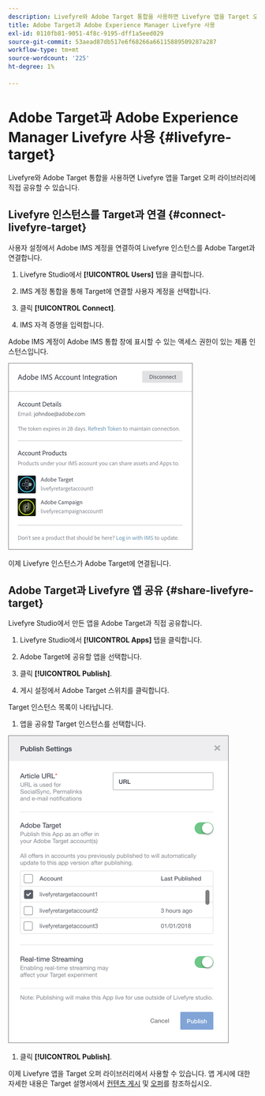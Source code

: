 ```yaml
---
description: Livefyre와 Adobe Target 통합을 사용하면 Livefyre 앱을 Target 오퍼 라이브러리에 직접 공유할 수 있습니다.
title: Adobe Target과 Adobe Experience Manager Livefyre 사용
exl-id: 0110fb81-9051-4f8c-9195-dff1a5eed029
source-git-commit: 53aead87db517e6f68266a66115889509287a287
workflow-type: tm+mt
source-wordcount: '225'
ht-degree: 1%

---
```


# Adobe Target과 Adobe Experience Manager Livefyre 사용 {#livefyre-target}

Livefyre와 Adobe Target 통합을 사용하면 Livefyre 앱을 Target 오퍼 라이브러리에 직접 공유할 수 있습니다.

## Livefyre 인스턴스를 Target과 연결 {#connect-livefyre-target}

사용자 설정에서 Adobe IMS 계정을 연결하여 Livefyre 인스턴스를 Adobe Target과 연결합니다.

1. Livefyre Studio에서 **[!UICONTROL Users]** 탭을 클릭합니다.

1. IMS 계정 통합을 통해 Target에 연결할 사용자 계정을 선택합니다.

1. 클릭 **[!UICONTROL Connect]**.

1. IMS 자격 증명을 입력합니다.

Adobe IMS 계정이 Adobe IMS 통합 창에 표시할 수 있는 액세스 권한이 있는 제품 인스턴스입니다.

![](assets/livefyre-target-connect.png)

이제 Livefyre 인스턴스가 Adobe Target에 연결됩니다.

## Adobe Target과 Livefyre 앱 공유 {#share-livefyre-target}

Livefyre Studio에서 만든 앱을 Adobe Target과 직접 공유합니다.

1. Livefyre Studio에서 **[!UICONTROL Apps]** 탭을 클릭합니다.

1. Adobe Target에 공유할 앱을 선택합니다.

1. 클릭 **[!UICONTROL Publish]**.

1. 게시 설정에서 Adobe Target 스위치를 클릭합니다.

Target 인스턴스 목록이 나타납니다.

1. 앱을 공유할 Target 인스턴스를 선택합니다.

![](assets/livefyre-target-publish.png)

1. 클릭  **[!UICONTROL Publish]**.

이제 Livefyre 앱을 Target 오퍼 라이브러리에서 사용할 수 있습니다. 앱 게시에 대한 자세한 내용은 Target 설명서에서 [컨텐츠 게시](/help/using/c-library/t-publish-content.md) 및 [오퍼](https://experienceleague.adobe.com/docs/target/using/experiences/offers/manage-content.html?lang=en)를 참조하십시오.
